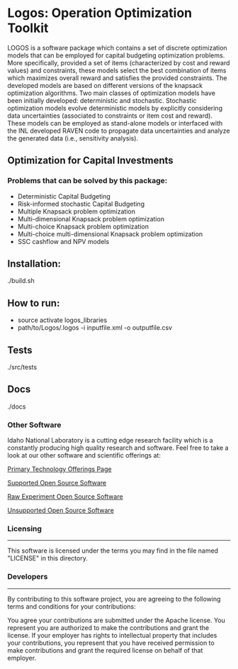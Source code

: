 # Logos: Operation Optimization Toolkit

LOGOS is a software package which contains a set of discrete optimization models
that can be employed for capital budgeting optimization problems. More specifically,
provided a set of items (characterized by cost and reward values) and constraints,
these models select the best combination of items which maximizes overall reward
and satisfies the provided constraints. The developed models are based on different
versions of the knapsack optimization algorithms. Two main classes of optimization
models have been initially developed: deterministic and stochastic. Stochastic
optimization models evolve deterministic models by explicitly considering data
uncertainties (associated to constraints or item cost and reward). These models
can be employed as stand-alone models or interfaced with the INL developed RAVEN
code to propagate data uncertainties and analyze the generated data
(i.e., sensitivity analysis).

## Optimization for Capital Investments

### Problems that can be solved by this package:
- Deterministic Capital Budgeting
- Risk-informed stochastic Capital Budgeting
- Multiple Knapsack problem optimization
- Multi-dimensional Knapsack problem optimization
- Multi-choice Knapsack problem optimization
- Multi-choice multi-dimensional Knapsack problem optimization
- SSC cashflow and NPV models

## Installation:
./build.sh

## How to run:
- source activate logos_libraries
- path/to/Logos/.logos -i inputfile.xml -o outputfile.csv

## Tests
./src/tests

## Docs
./docs

### Other Software
Idaho National Laboratory is a cutting edge research facility which is a constantly producing high quality research and software. Feel free to take a look at our other software and scientific offerings at:

[Primary Technology Offerings Page](https://www.inl.gov/inl-initiatives/technology-deployment)

[Supported Open Source Software](https://github.com/idaholab)

[Raw Experiment Open Source Software](https://github.com/IdahoLabResearch)

[Unsupported Open Source Software](https://github.com/IdahoLabCuttingBoard)


### Licensing
-----
This software is licensed under the terms you may find in the file named "LICENSE" in this directory.

### Developers
-----
By contributing to this software project, you are agreeing to the following terms and conditions for your contributions:

You agree your contributions are submitted under the Apache license. You represent you are authorized to make the contributions and grant the license. If your employer has rights to intellectual property that includes your contributions, you represent that you have received permission to make contributions and grant the required license on behalf of that employer.
